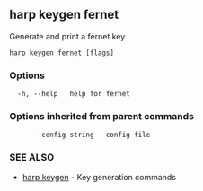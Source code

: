 ## harp keygen fernet

Generate and print a fernet key

```
harp keygen fernet [flags]
```

### Options

```
  -h, --help   help for fernet
```

### Options inherited from parent commands

```
      --config string   config file
```

### SEE ALSO

* [harp keygen](harp_keygen.md)	 - Key generation commands

